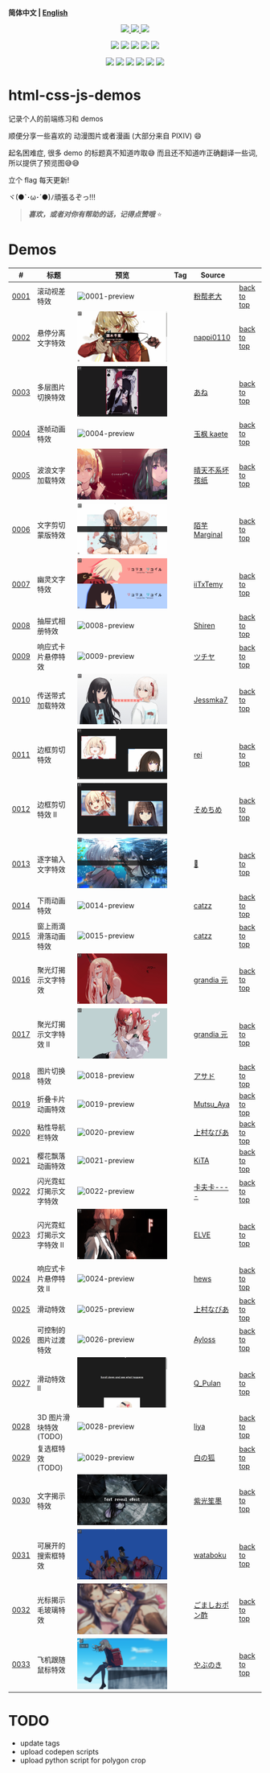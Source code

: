 **简体中文 | [English](./README.md)**

<p align="center">
    <a href="https://github.com/lyzsk/html-css-js-demos/blob/master/LICENSE">
        <img src="https://img.shields.io/github/license/lyzsk/html-css-js-demos.svg?style=plastic&logo=github" />
    </a>
    <a href="https://github.com/lyzsk/html-css-js-demos/members">
        <img src="https://img.shields.io/github/forks/lyzsk/html-css-js-demos.svg?style=plastic&logo=github" />
    </a>
    <a href="https://github.com/lyzsk/html-css-js-demos/stargazers">
        <img src="https://img.shields.io/github/stars/lyzsk/html-css-js-demos.svg?style=plastic&logo=github" />
    </a>
</p>

<p align="center">
    <img src="https://img.shields.io/badge/-HTML-3C415C?style=plastic&logo=html5&logoColor=E34F26">
    <img src="https://img.shields.io/badge/-CSS-3C415C?style=plastic&logo=css3&logoColor=1572B6">
    <img src="https://img.shields.io/badge/-JavaScript-3C415C?style=plastic&logo=javascript&logoColor=F7DF1E">
    <img src="https://img.shields.io/badge/-VSCode-3C415C?style=plastic&logo=visualstudiocode&logoColor=007ACC">
    <img src="https://img.shields.io/badge/-React-3C415C?style=plastic&logo=react&logoColor=61DAFB">
</p>

<p align="center">
    <img src="https://img.shields.io/badge/-Font&nbsp;Awesome-3C415C?style=plastic&logo=fontawesome&logoColor=528DD7">
    <img src="https://img.shields.io/badge/-Google&nbsp;Fonts-3C415C?style=plastic&logo=googlefonts&logoColor=4285F4">
    <img src="https://img.shields.io/badge/-jQuery-3C415C?style=plastic&logo=jquery&logoColor=0769AD">
    <img src="https://img.shields.io/badge/-GreenSock-3C415C?style=plastic&logo=greensock&logoColor=88CE02">
    <img src="https://img.shields.io/badge/-Three.js-3C415C?style=plastic&logo=three.js&logoColor=ffffff">
    <img src="https://img.shields.io/badge/-WebGL-3C415C?style=plastic&logo=webgl&logoColor=ffffff">
</p>

# html-css-js-demos

记录个人的前端练习和 demos

顺便分享一些喜欢的 动漫图片或者漫画 (大部分来自 PIXIV) :smile:

起名困难症, 很多 demo 的标题真不知道咋取:sweat_smile: 而且还不知道咋正确翻译一些词, 所以提供了预览图:sweat_smile::sweat_smile:

立个 flag 每天更新!

ヾ(●`･ω･´●)ﾉ頑張るぞっ!!!

> **_喜欢，或者对你有帮助的话，记得点赞哦_** :star:

# Demos

| #      | 标题                      | 预览            | Tag | Source           |               |
| ------ | ------------------------- | --------------- | --- | ---------------- | ------------- |
| [0001] | 滚动视差特效              | ![0001-preview] |     | [粉帮老大]       | [back to top] |
| [0002] | 悬停分离文字特效          | ![0002-preview] |     | [nappi0110]      | [back to top] |
| [0003] | 多层图片切换特效          | ![0003-preview] |     | [あね]           | [back to top] |
| [0004] | 逐帧动画特效              | ![0004-preview] |     | [玉枫 kaete]     | [back to top] |
| [0005] | 波浪文字加载特效          | ![0005-preview] |     | [晴天不系坏孩纸] | [back to top] |
| [0006] | 文字剪切蒙版特效          | ![0006-preview] |     | [陌芋 Marginal]  | [back to top] |
| [0007] | 幽灵文字特效              | ![0007-preview] |     | [iiTxTemy]       | [back to top] |
| [0008] | 抽屉式相册特效            | ![0008-preview] |     | [Shiren]         | [back to top] |
| [0009] | 响应式卡片悬停特效        | ![0009-preview] |     | [ツチヤ]         | [back to top] |
| [0010] | 传送带式加载特效          | ![0010-preview] |     | [Jessmka7]       | [back to top] |
| [0011] | 边框剪切特效              | ![0011-preview] |     | [rei]            | [back to top] |
| [0012] | 边框剪切特效 II           | ![0012-preview] |     | [そめちめ]       | [back to top] |
| [0013] | 逐字输入文字特效          | ![0013-preview] |     | [🌼]             | [back to top] |
| [0014] | 下雨动画特效              | ![0014-preview] |     | [catzz]          | [back to top] |
| [0015] | 窗上雨滴滑落动画特效      | ![0015-preview] |     | [catzz]          | [back to top] |
| [0016] | 聚光灯揭示文字特效        | ![0016-preview] |     | [grandia 元]     | [back to top] |
| [0017] | 聚光灯揭示文字特效 II     | ![0017-preview] |     | [grandia 元]     | [back to top] |
| [0018] | 图片切换特效              | ![0018-preview] |     | [アサド]         | [back to top] |
| [0019] | 折叠卡片动画特效          | ![0019-preview] |     | [Mutsu_Aya]      | [back to top] |
| [0020] | 粘性导航栏特效            | ![0020-preview] |     | [上村なびあ]     | [back to top] |
| [0021] | 樱花飘落动画特效          | ![0021-preview] |     | [KiTA]           | [back to top] |
| [0022] | 闪光霓虹灯揭示文字特效    | ![0022-preview] |     | [卡夫卡----]     | [back to top] |
| [0023] | 闪光霓虹灯揭示文字特效 II | ![0023-preview] |     | [ELVE]           | [back to top] |
| [0024] | 响应式卡片悬停特效 II     | ![0024-preview] |     | [hews]           | [back to top] |
| [0025] | 滑动特效                  | ![0025-preview] |     | [上村なびあ]     | [back to top] |
| [0026] | 可控制的图片过渡特效      | ![0026-preview] |     | [Ayloss]         | [back to top] |
| [0027] | 滑动特效 II               | ![0027-preview] |     | [Q_Pulan]        | [back to top] |
| [0028] | 3D 图片滑块特效 (TODO)    | ![0028-preview] |     | [liya]           | [back to top] |
| [0029] | 复选框特效 (TODO)         | ![0029-preview] |     | [白の狐]         | [back to top] |
| [0030] | 文字揭示特效              | ![0030-preview] |     | [紫光笙墨]       | [back to top] |
| [0031] | 可展开的搜索框特效        | ![0031-preview] |     | [wataboku]       | [back to top] |
| [0032] | 光标揭示毛玻璃特效        | ![0032-preview] |     | [ごましおポン酢] | [back to top] |
| [0033] | 飞机跟随鼠标特效          | ![0033-preview] |     | [やぶのき]       | [back to top] |

# TODO

-   update tags
-   upload codepen scripts
-   upload python script for polygon crop

[back to top]: #demos
[粉帮老大]: https://www.pixiv.net/users/26225243
[nappi0110]: https://www.pixiv.net/users/68667751
[あね]: https://www.pixiv.net/users/51969497
[玉枫 kaete]: https://www.pixiv.net/users/42338009
[晴天不系坏孩纸]: https://www.pixiv.net/users/22218779
[陌芋 marginal]: https://www.pixiv.net/users/34301427
[iitxtemy]: https://www.pixiv.net/users/84282714
[shiren]: https://www.pixiv.net/users/11136574
[ツチヤ]: https://www.pixiv.net/users/15919563
[jessmka7]: https://www.pixiv.net/users/25006796
[rei]: https://www.pixiv.net/users/59332262
[そめちめ]: https://www.pixiv.net/users/13569199
[🌼]: https://www.pixiv.net/users/38826050
[catzz]: https://www.pixiv.net/users/1056186
[grandia 元]: https://www.pixiv.net/users/16916292
[アサド]: https://www.pixiv.net/users/53436222
[mutsu_aya]: https://www.pixiv.net/users/7766842
[上村なびあ]: https://www.pixiv.net/users/4306147
[kita]: https://www.pixiv.net/users/1922517
[卡夫卡----]: https://www.pixiv.net/users/44771533
[elve]: https://www.pixiv.net/users/3767787
[hews]: https://www.pixiv.net/users/4338012/artworks
[ayloss]: https://www.pixiv.net/users/27179454
[q_pulan]: https://www.pixiv.net/users/7529340
[liya]: https://www.pixiv.net/users/187246
[白の狐]: https://www.pixiv.net/users/24805094
[紫光笙墨]: https://www.pixiv.net/users/69675427
[wataboku]: https://www.pixiv.net/users/1602899
[akaringh]: https://www.pixiv.net/users/2693514
[ごましおポン酢]: https://www.pixiv.net/users/56895750
[やぶのき]: https://www.pixiv.net/users/12746843
[0001]: ./0001-parallax-scrolling-effect/
[0002]: ./0002-split-words-on-hover-effect/
[0003]: ./0003-multi-layer-image-slider-effect/
[0004]: ./0004-frame-by-frame-animation-effect/
[0005]: ./0005-wavy-text-loading-effect/
[0006]: ./0006-text-clipping-masking-effect/
[0007]: ./0007-ghost-text-effect/
[0008]: ./0008-drawer-style-photo-album-effect/
[0009]: ./0009-responsive-cards-with-hover-effect/
[0010]: ./0010-conveyor-belt-style-loading-effect/
[0011]: ./0011-clip-path-border-animation-effect/
[0012]: ./0012-clip-path-border-animation-effect-ii/
[0013]: ./0013-typewriter-text-effect/
[0014]: ./0014-rain-animation-effect/
[0015]: ./0015-raindrops-on-window-animation-effect/
[0016]: ./0016-spotlight-reveal-text-effect/
[0017]: ./0017-spotlight-reveal-text-effect-ii/
[0018]: ./0018-image-slider-animation-effect/
[0019]: ./0019-foldable-card-animation-effect/
[0020]: ./0020-sticky-navigation-bar-effect/
[0021]: ./0021-sakura-falling-animation-effect/
[0022]: ./0022-glowing-neon-light-text-reveal-effect/
[0023]: ./0023-glowing-neon-light-text-reveal-effect-ii/
[0024]: ./0024-responsive-cards-with-hover-effect-ii/
[0025]: ./0025-scroll-effect/
[0026]: ./0026-controllable-image-transition-animation-effect/
[0027]: ./0027-scroll-effect-ii/
[0028]: ./0028-3d-image-slider-effect/
[0029]: ./0029-checkbox-effect/
[0030]: ./0030-text-reveal-effect/
[0031]: ./0031-expandable-search-box-effect/
[0032]: ./0032-frosted-glass-cursor-reveal-effect/
[0033]: ./0033-plane-follow-cursor-effect/
[0001-preview]: https://github.com/lyzsk/support-repo/blob/master/html-css-js-demos/previews/0001-preview.gif?raw=true
[0002-preview]: https://github.com/lyzsk/support-repo/blob/master/html-css-js-demos/previews/0002-preview.gif?raw=true
[0003-preview]: https://github.com/lyzsk/support-repo/blob/master/html-css-js-demos/previews/0003-preview.gif?raw=true
[0004-preview]: https://github.com/lyzsk/support-repo/blob/master/html-css-js-demos/previews/0004-preview.gif?raw=true
[0005-preview]: https://github.com/lyzsk/support-repo/blob/master/html-css-js-demos/previews/0005-preview.gif?raw=true
[0006-preview]: https://github.com/lyzsk/support-repo/blob/master/html-css-js-demos/previews/0006-preview.gif?raw=true
[0007-preview]: https://github.com/lyzsk/support-repo/blob/master/html-css-js-demos/previews/0007-preview.gif?raw=true
[0008-preview]: https://github.com/lyzsk/support-repo/blob/master/html-css-js-demos/previews/0008-preview.gif?raw=true
[0009-preview]: https://github.com/lyzsk/support-repo/blob/master/html-css-js-demos/previews/0009-preview.gif?raw=true
[0010-preview]: https://github.com/lyzsk/support-repo/blob/master/html-css-js-demos/previews/0010-preview.gif?raw=true
[0011-preview]: https://github.com/lyzsk/support-repo/blob/master/html-css-js-demos/previews/0011-preview.gif?raw=true
[0012-preview]: https://github.com/lyzsk/support-repo/blob/master/html-css-js-demos/previews/0012-preview.gif?raw=true
[0013-preview]: https://github.com/lyzsk/support-repo/blob/master/html-css-js-demos/previews/0013-preview.gif?raw=true
[0014-preview]: https://github.com/lyzsk/support-repo/blob/master/html-css-js-demos/previews/0014-preview.gif?raw=true
[0015-preview]: https://github.com/lyzsk/support-repo/blob/master/html-css-js-demos/previews/0015-preview.gif?raw=true
[0016-preview]: https://github.com/lyzsk/support-repo/blob/master/html-css-js-demos/previews/0016-preview.gif?raw=true
[0017-preview]: https://github.com/lyzsk/support-repo/blob/master/html-css-js-demos/previews/0017-preview.gif?raw=true
[0018-preview]: https://github.com/lyzsk/support-repo/blob/master/html-css-js-demos/previews/0018-preview.gif?raw=true
[0019-preview]: https://github.com/lyzsk/support-repo/blob/master/html-css-js-demos/previews/0019-preview.gif?raw=true
[0020-preview]: https://github.com/lyzsk/support-repo/blob/master/html-css-js-demos/previews/0020-preview.gif?raw=true
[0021-preview]: https://github.com/lyzsk/support-repo/blob/master/html-css-js-demos/previews/0021-preview.gif?raw=true
[0022-preview]: https://github.com/lyzsk/support-repo/blob/master/html-css-js-demos/previews/0022-preview.gif?raw=true
[0023-preview]: https://github.com/lyzsk/support-repo/blob/master/html-css-js-demos/previews/0023-preview.gif?raw=true
[0024-preview]: https://github.com/lyzsk/support-repo/blob/master/html-css-js-demos/previews/0024-preview.gif?raw=true
[0025-preview]: https://github.com/lyzsk/support-repo/blob/master/html-css-js-demos/previews/0025-preview.gif?raw=true
[0026-preview]: https://github.com/lyzsk/support-repo/blob/master/html-css-js-demos/previews/0026-preview.gif?raw=true
[0027-preview]: https://github.com/lyzsk/support-repo/blob/master/html-css-js-demos/previews/0027-preview.gif?raw=true
[0028-preview]: https://github.com/lyzsk/support-repo/blob/master/html-css-js-demos/previews/0028-preview.gif?raw=true
[0029-preview]: https://github.com/lyzsk/support-repo/blob/master/html-css-js-demos/previews/0029-preview.gif?raw=true
[0030-preview]: https://github.com/lyzsk/support-repo/blob/master/html-css-js-demos/previews/0030-preview.gif?raw=true
[0031-preview]: https://github.com/lyzsk/support-repo/blob/master/html-css-js-demos/previews/0031-preview.gif?raw=true
[0032-preview]: https://github.com/lyzsk/support-repo/blob/master/html-css-js-demos/previews/0032-preview.gif?raw=true
[0033-preview]: https://github.com/lyzsk/support-repo/blob/master/html-css-js-demos/previews/0033-preview.gif?raw=true
